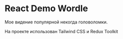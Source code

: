 # React Demo Wordle

Мое видение популярной некогда головоломки.

На проекте использован Tailwind CSS и Redux Toolkit

